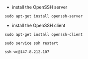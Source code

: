 - install the OpenSSH server 
```
sudo apt-get install openssh-server
```
- install the OpenSSH client
```
sudo apt-get install openssh-client
```
```
sudo service ssh restart
```
```
ssh wc@147.8.212.107
```

